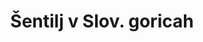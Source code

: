 ---
title: Šentilj v Slov. goricah
url: /sentilj-v-slov-goricah/
latitude: 46.691
longitude: 15.642
---
